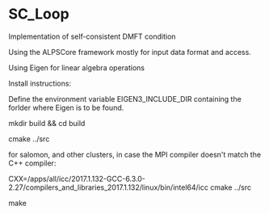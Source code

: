 # SC_Loop
Implementation of self-consistent DMFT condition

Using the ALPSCore framework mostly for input data format and access.

Using Eigen for linear algebra operations

Install instructions:

Define the environment variable EIGEN3_INCLUDE_DIR containing the forlder where Eigen is to be found.

mkdir build && cd build

cmake ../src

for salomon, and other clusters, in case the MPI compiler doesn't match the C++ compiler:

CXX=/apps/all/icc/2017.1.132-GCC-6.3.0-2.27/compilers_and_libraries_2017.1.132/linux/bin/intel64/icc cmake ../src

make
